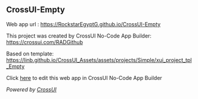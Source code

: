 ## CrossUI-Empty
Web app url : https://RockstarEgyptG.github.io/CrossUI-Empty

This project was created by CrossUI No-Code App Builder: https://crossui.com/RADGithub

Based on template: https://linb.github.io/CrossUI_Assets/assets/projects/Simple/xui_project_tpl_Empty

Click [here](https://crossui.com/RADGithub/#!from=github&owner=RockstarEgyptG&repo=CrossUI-Empty) to edit this web app in CrossUI No-Code App Builder

<i>Powered by [CrossUI](https://crossui.com)</i>
